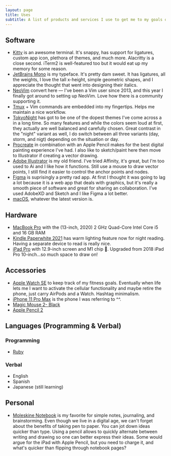 ```yaml
---
layout: page
title: Uses
subtitle: A list of products and services I use to get me to my goals or sometimes just for fun.
---
```


## Software

- [Kitty](https://sw.kovidgoyal.net/kitty/) is an awesome terminal. It's snappy, has support for ligatures, custom app icon, plethora of themes, and much more. Alacritty is a close second. iTerm2 is well-featured too but it would eat up my memory for some reason.
- [JetBrains Mono](https://www.jetbrains.com/lp/mono/) is my typeface. It's pretty dam sweet. It has ligatures, all the weights, I love the tall x-height, simple geometric shapes, and I appreciate the thought that went into designing their italics.
- [NeoVim](https://neovim.io/) convert here — I've been a Vim user since 2013, and this year I finally got around to setting up NeoVim. Love how there is a community supporting it.
- [Tmux](https://github.com/tmux/tmux/wiki) + Vim commands are embedded into my fingertips. Helps me maintain a nice workflow.
- [TokyoNight](https://github.com/folke/tokyonight.nvim) has got to be one of the dopest themes I've come across a in a long time. So many features and while the colors seem loud at first, they actually are well balanced and carefully chosen. Great contrast in the "night" variant as well, I do switch between all three variants (day, storm, and nigt) depending on the situation or day.
- [Procreate](https://procreate.art/) in combination with an Apple Pencil makes for the best digital painting experience I've had. I also like to sketch/paint here then move to Illustrator if creating a vector drawing.
- [Adobe Illustrator](https://www.adobe.com/products/illustrator.html) is my old friend. I've tried Affinity, it's great, but I'm too used to Ai and I like how it functions. Still use a mouse to draw vector points, I still find it easier to control the anchor points and nodes.
- [Figma](https://figma.com) is suprisingly a pretty rad app. At first I thought it was going to lag a lot because it is a web app that deals with graphics, but it's really a smooth piece of software and great for sharing an collaboration. I've used AdobeXD and Sketch and I like Figma a lot better. 
- [macOS](https://www.apple.com/macos/monterey/), whatever the latest version is.

## Hardware

- [MacBook Pro](https://www.apple.com/macbook-pro-13/) with the (13-inch, 2020) 2 GHz Quad-Core Intel Core i5 and 16 GB RAM
- [Kindle Paperwhite 2021](https://www.amazon.com/dp/B08KTZ8249/ref=fcatpage_shoveler_2?pf_rd_r=AWCHJJVT7P2GB058AQTZ&pf_rd_p=aec998c2-e5d0-4a88-a6d3-f9db08cffa62&pf_rd_m=ATVPDKIKX0DER&pf_rd_s=merchandised-search-2&pf_rd_t=30901&pf_rd_i=6669702011&ref=erdcatpage_desktop_m) has warm lighting feature now for night reading. Having a separate device to read is really nice.
- [iPad Pro](https://www.apple.com/ipad-pro/) with 12.9-inch screen and M1 chip 🍪. Upgraded from 2018 iPad Pro 10-inch...so much space to draw on!

## Accessories

- [Apple Watch SE](https://www.apple.com/watch/) to keep track of my fitness goals. Eventually when life lets me I want to activate the cellular functionality and maybe retire the phone, just carry AirPods and a Watch. Hashtag minimalism.
- [iPhone 11 Pro Max](https://www.apple.com/iphone/) is the phone I was referring to ^^. 
- [Magic Mouse 2- Black](https://www.apple.com/shop/product/MMMQ3AM/A/magic-mouse-black-multi-touch-surface)
- [Apple Pencil 2](https://www.apple.com/shop/product/MU8F2AM/A/apple-pencil-2nd-generation?afid=p238%7CsYI7jAUdv-dc_mtid_1870765e38482_pcrid_467458887486_pgrid_76054338126_&cid=aos-us-kwgo-btb-applepencil--slid---product-)

## Languages (Programming & Verbal)

### Programming

- [Ruby](https://ruby-lang.org)

### Verbal

- English
- Spanish
- Japanese (still learning)

## Personal

- [Moleskine Notebook](https://www.moleskine.com/en-us/shop/notebooks/the-original-notebook/classic-notebook-black-9788883701122.html) is my favorite for simple notes, journaling, and brainstorming. Even though we live in a digital age, we can't forget about the benefits of taking pen to paper. You can jot down ideas quicker than type. Using a pencil allows to quickly alternate between writing and drawing so one can better express their ideas. Some would argue for the iPad with Apple Pencil, but you need to charge it, and what's quicker than flipping through notebook pages?

